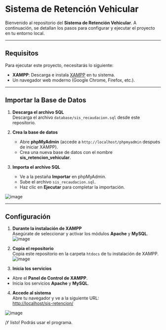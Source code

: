 # Sistema de Retención Vehicular

Bienvenido al repositorio del **Sistema de Retención Vehicular**. A continuación, se detallan los pasos para configurar y ejecutar el proyecto en tu entorno local.

---

## Requisitos

Para ejecutar este proyecto, necesitarás lo siguiente:

- **XAMPP**: Descarga e instala [XAMPP](https://www.apachefriends.org/index.html) en tu sistema.
- Un navegador web moderno (Google Chrome, Firefox, etc.).

---

## Importar la Base de Datos

1. **Descarga el archivo SQL**  
   Descarga el archivo `database/sis_recaudacion.sql` desde este repositorio.

2. **Crea la base de datos**  
   - Abre **phpMyAdmin** (accede a `http://localhost/phpmyadmin` después de iniciar XAMPP).
   - Crea una nueva base de datos con el nombre **sis_retencion_vehicular**.

3. **Importa el archivo SQL**  
   - Ve a la pestaña **Importar** en phpMyAdmin.
   - Sube el archivo `sis_recaudacion.sql`.
   - Haz clic en **Ejecutar** para completar la importación.

![image](https://github.com/user-attachments/assets/7744679f-0438-4f81-9428-e2a780fbc4e9)


---

## Configuración

1. **Durante la instalación de XAMPP**  
   Asegúrate de seleccionar y activar los módulos **Apache** y **MySQL**.
![image](https://github.com/user-attachments/assets/ab9a2fcf-d6d6-47cf-a1d5-12fe4d1f5ec3)

2. **Copia el repositorio**  
   Copia este repositorio en la carpeta `htdocs` de tu instalación de XAMPP.  
  ![image](https://github.com/user-attachments/assets/2841a367-5cfa-469d-9424-ea265c158dd4)

3. **Inicia los servicios**  
- Abre el **Panel de Control de XAMPP**.
- Inicia los servicios **Apache** y **MySQL**.

4. **Accede al sistema**  
Abre tu navegador y ve a la siguiente URL:  
[http://localhost/sis-retencion/](http://localhost/retencion-vehicular/)

![image](https://github.com/user-attachments/assets/b1436db0-6780-42a0-ac19-fcb957efe347)


¡Y listo! Podrás usar el programa.

